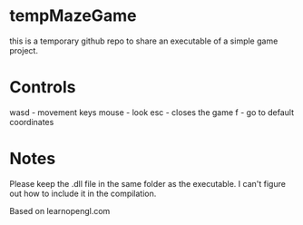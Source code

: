 # tempMazeGame
this is a temporary github repo to share an executable of a simple game project.


# Controls
wasd  -  movement keys
mouse -  look
esc   -  closes the game
f     -  go to default coordinates


# Notes
Please keep the .dll file in the same folder as the executable. I can't figure out how to include it in the compilation.

Based on learnopengl.com
